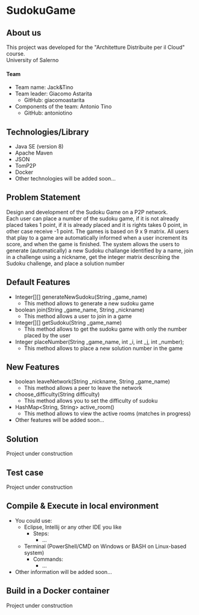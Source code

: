 # SudokuGame

## About us
This project was developed for the "Architetture Distribuite per il Cloud" course. <br>
University of Salerno

#### Team 
* Team name: Jack&Tino
* Team leader: Giacomo Astarita
    * GitHub: giacomoastarita
* Components of the team: Antonio Tino
    * GitHub: antoniotino

## Technologies/Library
* Java SE (version 8)
* Apache Maven
* JSON
* TomP2P
* Docker
* Other technologies will be added soon...

## Problem Statement
Design and development of the Sudoku Game on a P2P network. <br>
Each user can place a number of the sudoku game, if it is not already placed takes 1 point, if it is already placed and it is rights takes 0 point, in other case receive -1 point. The games is based on 9 x 9 matrix. All users that play to a game are automatically informed when a user increment its score, and when the game is finished. The system allows the users to generate (automatically) a new Sudoku challange identified by a name, join in a challenge using a nickname, get the integer matrix describing the Sudoku challenge, and place a solution number

## Default Features
* Integer[][] generateNewSudoku(String _game_name)
    * This method allows to generate a new sudoku game
* boolean join(String _game_name, String _nickname)
    * This method allows a user to join in a game
* Integer[][] getSudoku(String _game_name)
    * This method allows to get the sudoku game with only the number placed by the user
* Integer placeNumber(String _game_name, int _i, int _j, int _number);
    * This method allows to place a new solution number in the game
## New Features
* boolean leaveNetwork(String _nickname, String _game_name)
    * This method allows a peer to leave the network
* choose_difficulty(String difficulty)
    * This method allows you to set the difficulty of sudoku
* HashMap<String, String> active_room()
    * This method allows to view the active rooms (matches in progress)  
* Other features will be added soon...

## Solution 
Project under construction

## Test case 
Project under construction

## Compile & Execute in local environment
* You could use:
    * Eclipse, Intellij or any other IDE you like
        * Steps:
            * ...
    * Terminal (PowerShell/CMD on Windows or BASH on Linux-based system)
        * Commands:
            * ...
* Other information will be added soon...

## Build in a Docker container
Project under construction
